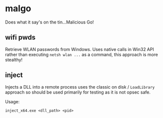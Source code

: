 # malgo

Does what it say's on the tin...Malicious Go! 

## wifi pwds

Retrieve WLAN passwords from Windows. Uses native calls in Win32 API rather than executing `netsh wlan ...` as a command, this approach is more stealthy!

## inject

Injects a DLL into a remote process uses the classic on disk / `LoadLibrary` approach so should be used primarily for testing as it is not opsec safe.

Usage:

~~~
inject_x64.exe <dll_path> <pid>
~~~
